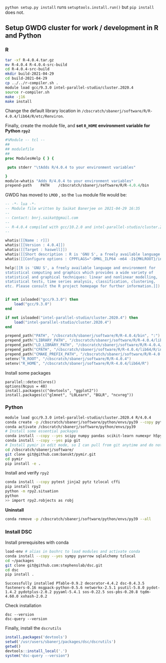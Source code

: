 `python setup.py install`  runs `setuptools.install.run()` but `pip install` does not.



## Setup GWDG cluster for work / development in R and Python

### R

```bash
tar -xf R-4.0.4.tar.gz
mv R-4.0.4 R-4.0.4-src-build
cd R-4.0.4-src-build
mkdir build-2021-04-29 
cd build-2021-04-29
cp ../../r-compiler.sh .
module load gcc/9.3.0 intel-parallel-studio/cluster.2020.4
source r-compiler.sh
make -j16
make install
```

Change the default library location in `/cbscratch/sbanerj/software/R/R-4.0.4/lib64/R/etc/Renviron`.

Finally, create the module file, and **set `R_HOME` environment variable for Python `rpy2`**

```tcl
#%Module -- tcl --
##
## modulefile
##
proc ModulesHelp { } {

 puts stderr "\tAdds R/4.0.4 to your environment variables"

}
module-whatis "Adds R/4.0.4 to your environment variables"
prepend-path    PATH    /cbscratch/sbanerj/software/R/R-4.0.4/bin
```

GWDG has moved to `LMOD` , so the `lua` module file would be:

```lua
-- -*- lua -*-
-- Module file written by Saikat Banerjee on 2021-04-29 16:35
-- 
-- Contact: bnrj.saikat@gmail.com
--
-- R-4.0.4 compiled with gcc/10.2.0 and intel-parallel-studio/cluster.2020.4 (MKL)
--

whatis([[Name : r]])
whatis([[Version : 4.0.4]])
whatis([[Target : haswell]])
whatis([[Short description : R is 'GNU S', a freely available language and environment for statistical computing and graphics which provides a wide variety of statistical and graphical techniques: linear and nonlinear modelling, statistical tests, time series analysis, classification, clustering, etc. Please consult the R project homepage for further information.]])
whatis([[Configure options : CPPFLAGS="-DMKL_ILP64 -m64 -I${MKLROOT}/include -O3" LDPATH="-L${PREFIX_DIR}/lib64/R/lib -Wl,-rpath,${PREFIX_DIR}/lib64/R/lib" ../configure --prefix=${PREFIX_DIR} --libdir="${PREFIX_DIR}/lib64" --with-blas="-L${MKLROOT}/lib/intel64 -Wl,--no-as-needed -lmkl_intel_ilp64 -lmkl_sequential -lmkl_core -lpthread -lm -ldl" --with-lapack --with-cairo --with-jpeglib --with-readline --with-tcltk --enable-R-shlib --enable-R-profiling --enable-memory-profiling --with-x=no]])

help([[R is 'GNU S', a freely available language and environment for
statistical computing and graphics which provides a wide variety of
statistical and graphical techniques: linear and nonlinear modelling,
statistical tests, time series analysis, classification, clustering,
etc. Please consult the R project homepage for further information.]])


if not isloaded("gcc/9.3.0") then
    load("gcc/9.3.0")
end

if not isloaded("intel-parallel-studio/cluster.2020.4") then
    load("intel-parallel-studio/cluster.2020.4")
end

prepend_path("PATH", "/cbscratch/sbanerj/software/R/R-4.0.4/bin", ":")
prepend_path("LIBRARY_PATH", "/cbscratch/sbanerj/software/R/R-4.0.4/lib64/R/lib", ":")
prepend_path("LD_LIBRARY_PATH", "/cbscratch/sbanerj/software/R/R-4.0.4/lib64/R/lib", ":")
prepend_path("CPATH", "/cbscratch/sbanerj/software/R/R-4.0.4/lib64/R/include", ":")
prepend_path("CMAKE_PREFIX_PATH", "/cbscratch/sbanerj/software/R/R-4.0.4/", ":")
setenv("R_ROOT", "/cbscratch/sbanerj/software/R/R-4.0.4")
setenv("R_HOME", "/cbscratch/sbanerj/software/R/R-4.0.4/lib64/R")
```

Install some packages

```
parallel::detectCores()
options(Ncpus = 48)
install.packages(c("devtools", "ggplot2"))
install.packages(c("glmnet", "L0Learn", "BGLR", "ncvreg"))
```

### Python

```bash
module load gcc/9.3.0 intel-parallel-studio/cluster.2020.4 R/4.0.4
conda create -p /cbscratch/sbanerj/software/python/envs/py39 --copy python=3.9 -y
conda activate /cbscratch/sbanerj/software/python/envs/py39
# Install some essential packages
conda install --copy --yes scipy numpy pandas scikit-learn numexpr h5py hdf5 statsmodels matplotlib jupyter
conda install --copy --yes pip git
# Install pymir in edit mode, so I can pull from git anytime and do not need to reinstall
cd /cbscratch/sbanerj/software/
git clone git@github.com:banskt/pymir.git
cd pymir
pip install -e .
```

Install and verify `rpy2`

```bash
conda install --copy pytest jinja2 pytz tzlocal cffi
pip install rpy2
python -m rpy2.situation
python
>> import rpy2.robjects as robj
```

**Uninstall**

```bash
conda remove -p /cbscratch/sbanerj/software/python/envs/py39 --all
```

### Install DSC

Install prerequisites with conda

```bash
load-env # alias in bashrc to load modules and activate conda
conda install --copy --yes sympy pyarrow sqlalchemy tzlocal
cd ~/packages
git clone git@github.com:stephenslab/dsc.git
cd dsc
pip install .
```

`Successfully installed PTable-0.9.2 decorator-4.4.2 dsc-0.4.3.5 fasteners-0.16 msgpack-python-0.5.6 networkx-2.5.1 psutil-5.8.0 pydot-1.4.2 pydotplus-2.0.2 pyyaml-5.4.1 sos-0.22.5 sos-pbs-0.20.8 tqdm-4.60.0 xxhash-2.0.2`

Check installation

```
dsc --version
dsc-query --version
```

Finally, install the `dscrutils` 

```R
install.packages('devtools')
setwd('/usr/users/sbanerj/packages/dsc/dscrutils')
getwd()
devtools::install_local('.')
system("dsc-query --version")
```